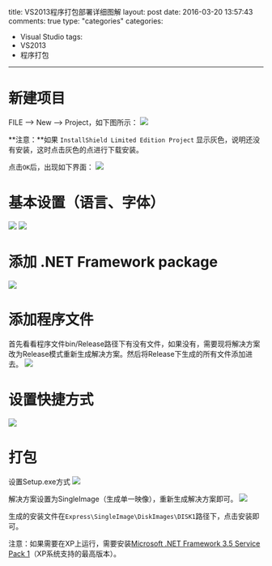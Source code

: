title: VS2013程序打包部署详细图解
layout: post
date: 2016-03-20 13:57:43  
comments: true
type: "categories"
categories: 
- Visual Studio
tags: 
- VS2013
- 程序打包

---
# 新建项目
FILE --> New --> Project，如下图所示：
![](http://i.imgur.com/Z06fAY4.png)

**注意：**如果 `InstallShield Limited Edition Project` 显示灰色，说明还没有安装，这时点击灰色的点进行下载安装。

<!--more-->

点击`OK`后，出现如下界面：
![](http://i.imgur.com/lph5zkD.png)

# 基本设置（语言、字体）
![](http://i.imgur.com/lulrspD.png)
![](http://i.imgur.com/Qc5Z3Rm.png)

# 添加 .NET Framework package
![](http://i.imgur.com/EWaCLkt.png)

# 添加程序文件
首先看看程序文件bin/Release路径下有没有文件，如果没有，需要现将解决方案改为Release模式重新生成解决方案。然后将Release下生成的所有文件添加进去。
![](http://i.imgur.com/p6Sqs62.png)

# 设置快捷方式
![](http://i.imgur.com/5QYBLMg.png)

# 打包
设置Setup.exe方式
![](http://i.imgur.com/96dC5IJ.png)

解决方案设置为SingleImage（生成单一映像），重新生成解决方案即可。
![](http://i.imgur.com/O8SENTV.png)

生成的安装文件在`Express\SingleImage\DiskImages\DISK1`路径下，点击安装即可。

注意：如果需要在XP上运行，需要安装[Microsoft .NET Framework 3.5 Service Pack 1](https://www.microsoft.com/zh-cn/download/details.aspx?id=25150)（XP系统支持的最高版本）。




